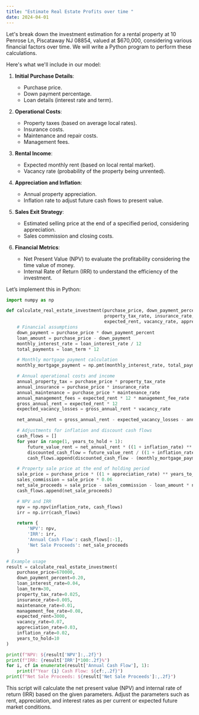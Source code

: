 ```yaml
---
title: "Estimate Real Estate Profits over time "
date: 2024-04-01
---
```


Let's break down the investment estimation for a rental property at 10 Penrose Ln, Piscataway NJ 08854, valued at $670,000, considering various financial factors over time. We will write a Python program to perform these calculations.

Here's what we'll include in our model:

1. **Initial Purchase Details**:
   - Purchase price.
   - Down payment percentage.
   - Loan details (interest rate and term).

2. **Operational Costs**:
   - Property taxes (based on average local rates).
   - Insurance costs.
   - Maintenance and repair costs.
   - Management fees.

3. **Rental Income**:
   - Expected monthly rent (based on local rental market).
   - Vacancy rate (probability of the property being unrented).

4. **Appreciation and Inflation**:
   - Annual property appreciation.
   - Inflation rate to adjust future cash flows to present value.

5. **Sales Exit Strategy**:
   - Estimated selling price at the end of a specified period, considering appreciation.
   - Sales commission and closing costs.

6. **Financial Metrics**:
   - Net Present Value (NPV) to evaluate the profitability considering the time value of money.
   - Internal Rate of Return (IRR) to understand the efficiency of the investment.

Let’s implement this in Python:

```python
import numpy as np

def calculate_real_estate_investment(purchase_price, down_payment_percent, loan_interest_rate, loan_term,
                                     property_tax_rate, insurance_rate, maintenance_rate, management_fee_rate,
                                     expected_rent, vacancy_rate, appreciation_rate, inflation_rate, years_to_hold):
    # Financial assumptions
    down_payment = purchase_price * down_payment_percent
    loan_amount = purchase_price - down_payment
    monthly_interest_rate = loan_interest_rate / 12
    total_payments = loan_term * 12

    # Monthly mortgage payment calculation
    monthly_mortgage_payment = np.pmt(monthly_interest_rate, total_payments, loan_amount)

    # Annual operational costs and income
    annual_property_tax = purchase_price * property_tax_rate
    annual_insurance = purchase_price * insurance_rate
    annual_maintenance = purchase_price * maintenance_rate
    annual_management_fees = expected_rent * 12 * management_fee_rate
    gross_annual_rent = expected_rent * 12
    expected_vacancy_losses = gross_annual_rent * vacancy_rate

    net_annual_rent = gross_annual_rent - expected_vacancy_losses - annual_property_tax - annual_insurance - annual_maintenance - annual_management_fees

    # Adjustments for inflation and discount cash flows
    cash_flows = []
    for year in range(1, years_to_hold + 1):
        future_value_rent = net_annual_rent * ((1 + inflation_rate) ** year)
        discounted_cash_flow = future_value_rent / ((1 + inflation_rate) ** year)
        cash_flows.append(discounted_cash_flow - (monthly_mortgage_payment * 12))

    # Property sale price at the end of holding period
    sale_price = purchase_price * ((1 + appreciation_rate) ** years_to_hold)
    sales_commission = sale_price * 0.06
    net_sale_proceeds = sale_price - sales_commission - loan_amount * np.pv(monthly_interest_rate, total_payments - years_to_hold * 12, monthly_mortgage_payment, 0)
    cash_flows.append(net_sale_proceeds)

    # NPV and IRR
    npv = np.npv(inflation_rate, cash_flows)
    irr = np.irr(cash_flows)

    return {
        'NPV': npv,
        'IRR': irr,
        'Annual Cash Flow': cash_flows[:-1],
        'Net Sale Proceeds': net_sale_proceeds
    }

# Example usage
result = calculate_real_estate_investment(
    purchase_price=670000,
    down_payment_percent=0.20,
    loan_interest_rate=0.04,
    loan_term=30,
    property_tax_rate=0.025,
    insurance_rate=0.005,
    maintenance_rate=0.01,
    management_fee_rate=0.08,
    expected_rent=3000,
    vacancy_rate=0.07,
    appreciation_rate=0.03,
    inflation_rate=0.02,
    years_to_hold=10
)

print(f"NPV: ${result['NPV']:,.2f}")
print(f"IRR: {result['IRR']*100:.2f}%")
for i, cf in enumerate(result['Annual Cash Flow'], 1):
    print(f"Year {i} Cash Flow: ${cf:,.2f}")
print(f"Net Sale Proceeds: ${result['Net Sale Proceeds']:,.2f}")
```

This script will calculate the net present value (NPV) and internal rate of return (IRR) based on the given parameters. Adjust the parameters such as rent, appreciation, and interest rates as per current or expected future market conditions.
